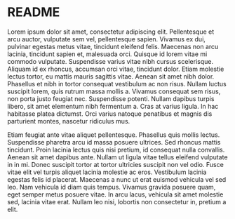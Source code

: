 # README

Lorem ipsum dolor sit amet, consectetur adipiscing elit. Pellentesque et arcu auctor, vulputate sem vel, pellentesque sapien. Vivamus ex dui, pulvinar egestas metus vitae, tincidunt eleifend felis. Maecenas non arcu lacinia, tincidunt sapien et, malesuada orci. Quisque id lorem vitae mi commodo vulputate. Suspendisse varius vitae nibh cursus scelerisque. Aliquam id ex rhoncus, accumsan orci vitae, tincidunt dolor. Etiam molestie lectus tortor, eu mattis mauris sagittis vitae. Aenean sit amet nibh dolor. Phasellus et nibh in tortor consequat vestibulum ac non risus. Nullam luctus suscipit lorem, quis rutrum massa mollis a. Vivamus consequat sem risus, non porta justo feugiat nec. Suspendisse potenti. Nullam dapibus turpis libero, sit amet elementum nibh fermentum a. Cras at varius ligula. In hac habitasse platea dictumst. Orci varius natoque penatibus et magnis dis parturient montes, nascetur ridiculus mus.

Etiam feugiat ante vitae aliquet pellentesque. Phasellus quis mollis lectus. Suspendisse pharetra arcu id massa posuere ultrices. Sed rhoncus mattis tincidunt. Proin lacinia lectus quis nisi pretium, id consequat nulla convallis. Aenean sit amet dapibus ante. Nullam ut ligula vitae tellus eleifend vulputate in in mi. Donec suscipit tortor at tortor ultricies suscipit non vel odio. Fusce vitae elit vel turpis aliquet lacinia molestie ac eros. Vestibulum lacinia egestas felis id placerat. Maecenas a nunc ut erat euismod vehicula vel sed leo. Nam vehicula id diam quis tempus. Vivamus gravida posuere quam, eget semper metus posuere vitae. In arcu lacus, vehicula sit amet molestie sed, lacinia vitae erat. Nullam leo nisi, lobortis non consectetur in, pretium a elit.
